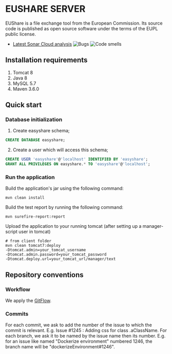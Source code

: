 # EUSHARE SERVER
EUShare is a file exchange tool from the European Commission. Its source code is published as open source software under the terms of the EUPL public license. 

* [Latest Sonar Cloud analysis](https://sonarcloud.io/dashboard?id=CIRCABC_EasyShare) ![Bugs](https://sonarcloud.io/api/project_badges/measure?project=CIRCABC_EasyShare&metric=bugs) ![Code smells](https://sonarcloud.io/api/project_badges/measure?project=CIRCABC_EasyShare&metric=code_smells)

## Installation requirements
1. Tomcat 8
1. Java 8
1. MySQL 5.7
1. Maven 3.6.0

## Quick start

### Database initialization
1. Create easyshare schema;
``` sql 
CREATE DATABASE easyshare; 
```

2. Create a user which will access this schema;
``` sql 
CREATE USER 'easyshare'@'localhost' IDENTIFIED BY 'easyshare'; 
GRANT ALL PRIVILEGES ON easyshare.* TO 'easyshare'@'localhost';
```

### Run the application
Build the application's jar using the following command:
``` batch
mvn clean install
```

Build the test report by running the following command:
``` batch
mvn surefire-report:report
```

Upload the application to your running tomcat (after setting up a manager-script user in tomcat)
``` batch
# from client folder
mvn clean tomcat7:deploy 
-Dtomcat.admin=your_tomcat_username
-Dtomcat.admin.password=your_tomcat_password
-Dtomcat.deploy.url=your_tomcat_url/manager/text
```

## Repository conventions
### Workflow
We apply the [GitFlow](https://www.atlassian.com/git/tutorials/comparing-workflows/gitflow-workflow).

### Commits
For each commit, we ask to add the number of the issue to which the commit is relevant. E.g.  Issue #1245 : Adding css for class .aClassName. For each branch, we ask it to be named by the issue name then its number. E.g. for an issue like named "Dockerize environment" numbered 1246, the branch name will be "dockerizeEnvironment#1246".